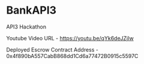 # BankAPI3
API3 Hackathon

Youtube Video URL - https://youtu.be/qYk6deJZjIw

Deployed Escrow Contract Address - 0x4f890bA557CabB868dd1Cd6a77472B0915c5597C
